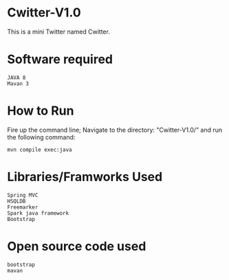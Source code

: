 # Cwitter-V1.0
This is a mini Twitter named Cwitter.

# Software required
    JAVA 8 
    Mavan 3 

# How to Run
Fire up the command line; Navigate to the directory: "Cwitter-V1.0/" and run the following command:

    mvn compile exec:java

# Libraries/Framworks Used
    Spring MVC
    HSQLDB
    Freemarker
    Spark java framework
    Bootstrap

# Open source code used
    bootstrap
    mavan
